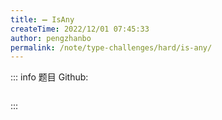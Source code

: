 ```yaml
---
title: ➖ IsAny
createTime: 2022/12/01 07:45:33
author: pengzhanbo
permalink: /note/type-challenges/hard/is-any/
---
```


::: info 题目
Github: []()

```ts
```
:::

